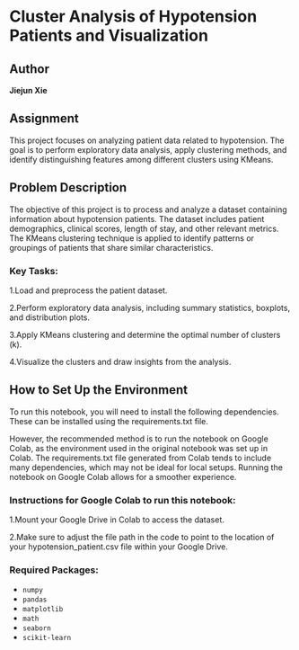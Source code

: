 # Cluster Analysis of Hypotension Patients and Visualization

## Author
**Jiejun Xie**

## Assignment
This project focuses on analyzing patient data related to hypotension. The goal is to perform exploratory data analysis, apply clustering methods, and identify distinguishing features among different clusters using KMeans.

## Problem Description
The objective of this project is to process and analyze a dataset containing information about hypotension patients. The dataset includes patient demographics, clinical scores, length of stay, and other relevant metrics. The KMeans clustering technique is applied to identify patterns or groupings of patients that share similar characteristics.

### Key Tasks:
1.Load and preprocess the patient dataset.

2.Perform exploratory data analysis, including summary statistics, boxplots, and distribution plots.

3.Apply KMeans clustering and determine the optimal number of clusters (k).

4.Visualize the clusters and draw insights from the analysis.

## How to Set Up the Environment

To run this notebook, you will need to install the following dependencies. These can be installed using the requirements.txt file.

However, the recommended method is to run the notebook on Google Colab, as the environment used in the original notebook was set up in Colab. The requirements.txt file generated from Colab tends to include many dependencies, which may not be ideal for local setups. Running the notebook on Google Colab allows for a smoother experience.

### Instructions for Google Colab to run this notebook:
1.Mount your Google Drive in Colab to access the dataset.

2.Make sure to adjust the file path in the code to point to the location of your hypotension_patient.csv file within your Google Drive.

### Required Packages:
- `numpy`
- `pandas`
- `matplotlib`
- `math`
- `seaborn`
- `scikit-learn`

